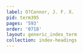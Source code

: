 ```yaml
---
label: O?Connor, J. F. X.
pid: term395
pages: '593'
order: '0718'
layout: generic_index_term
collection: index-headings
---
```

